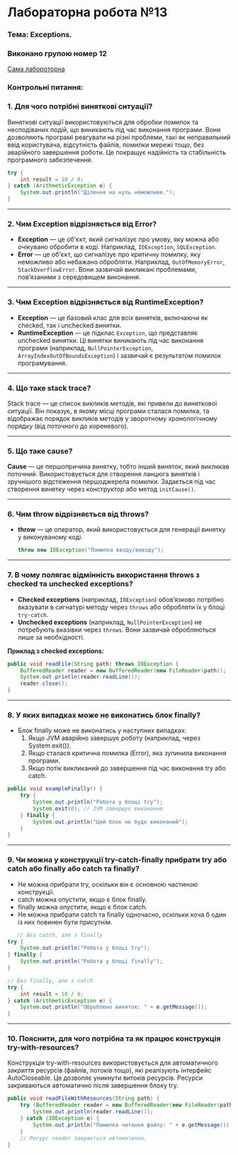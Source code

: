 # Лабораторна робота №13
### Тема: Exceptions.

### Виконано групою номер **12**

[Сама лабороторна](https://docs.google.com/document/d/10vqYm9BCOLsB_NeguXYhOdFTZYocVnnJ/edit)

### Контрольні питання:

### 1. Для чого потрібні виняткові ситуації?

Виняткові ситуації використовуються для обробки помилок та несподіваних подій, що виникають під час виконання програми. Вони дозволяють програмі реагувати на різні проблеми, такі як неправильний ввід користувача, відсутність файлів, помилки мережі тощо, без аварійного завершення роботи. Це покращує надійність та стабільність програмного забезпечення.
```Java
try {
    int result = 10 / 0;
} catch (ArithmeticException e) {
    System.out.println("Ділення на нуль неможливе.");
}
```

---

### 2. Чим Exception відрізняється від Error?

- **Exception** — це об'єкт, який сигналізує про умову, яку можна або очікувано обробити в коді. Наприклад, `IOException`, `SQLException`.
- **Error** — це об'єкт, що сигналізує про критичну помилку, яку неможливо або небажано обробляти. Наприклад, `OutOfMemoryError`, `StackOverflowError`. Вони зазвичай викликані проблемами, пов’язаними з середовищем виконання.

---

### 3. Чим Exception відрізняється від RuntimeException?

- **Exception** — це базовий клас для всіх винятків, включаючи як checked, так і unchecked винятки.
- **RuntimeException** — це підклас `Exception`, що представляє unchecked винятки. Ці винятки виникають під час виконання програми (наприклад, `NullPointerException`, `ArrayIndexOutOfBoundsException`) і зазвичай є результатом помилок програмування.

---

### 4. Що таке stack trace?

Stack trace — це список викликів методів, які привели до виняткової ситуації. Він показує, в якому місці програми сталася помилка, та відображає порядок викликів методів у зворотному хронологічному порядку (від поточного до кореневого).

---

### 5. Що таке cause?

**Cause** — це першопричина винятку, тобто інший виняток, який викликав поточний. Використовується для створення ланцюга винятків і зручнішого відстеження першоджерела помилки. Задається під час створення винятку через конструктор або метод `initCause()`.

---

### 6. Чим throw відрізняється від throws?

- **throw** — це оператор, який використовується для генерації винятку у виконуваному коді.
  ```java
  throw new IOException("Помилка вводу/виводу");
  ```
---

### 7. В чому полягає відмінність використання throws з checked та unchecked exceptions?
- **Checked exceptions** (наприклад, `IOException`) обов’язково потрібно вказувати в сигнатурі методу через `throws` або обробляти їх у блоці `try-catch`.
- **Unchecked exceptions** (наприклад, `NullPointerException`) не потребують вказівки через `throws`. Вони зазвичай обробляються лише за необхідності.

**Приклад з checked exceptions:**
```java
public void readFile(String path) throws IOException {
    BufferedReader reader = new BufferedReader(new FileReader(path));
    System.out.println(reader.readLine());
    reader.close();
}
```
---

### 8. У яких випадках може не виконатись блок finally?
+ Блок finally може не виконатись у наступних випадках:
    1. Якщо JVM аварійно завершує роботу (наприклад, через System.exit()).
    2. Якщо сталася критична помилка (Error), яка зупинила виконання програми.
    3. Якщо потік викликаний до завершення під час виконання try або catch.
```Java
public void exampleFinally() {
    try {
        System.out.println("Робота у блоці try");
        System.exit(0); // JVM завершує виконання
    } finally {
        System.out.println("Цей блок не буде виконаний");
    }
}
```
---

### 9. Чи можна у конструкції try-catch-finally прибрати try або catch або finally або catch та finally?
+ Не можна прибрати try, оскільки він є основною частиною конструкції.
+ catch можна опустити, якщо є блок finally.
+ finally можна опустити, якщо є блок catch.
+ Не можна прибрати catch та finally одночасно, оскільки хоча б один із них повинен бути присутнім.
```Java
   // Без catch, але з finally
try {
    System.out.println("Робота у блоці try");
} finally {
    System.out.println("Робота у блоці finally");
}

// Без finally, але з catch
try {
    int result = 10 / 0;
} catch (ArithmeticException e) {
    System.out.println("Оброблено виняток: " + e.getMessage());
}
```
---

### 10. Пояснити, для чого потрібна та як працює конструкція try-with-resources? 
Конструкція try-with-resources використовується для автоматичного закриття ресурсів (файлів, потоків тощо), які реалізують інтерфейс AutoCloseable. Це дозволяє уникнути витоків ресурсів. Ресурси закриваються автоматично після завершення блоку try.
```Java
public void readFileWithResources(String path) {
    try (BufferedReader reader = new BufferedReader(new FileReader(path))) {
        System.out.println(reader.readLine());
    } catch (IOException e) {
        System.out.println("Помилка читання файлу: " + e.getMessage());
    }
    // Ресурс reader закриється автоматично.
}
```
